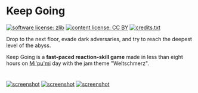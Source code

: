 # Keep Going

[![software license: zlib](material/readme/badge_license_software.svg)](LICENSE.txt)
[![content license: CC BY](material/readme/badge_license_content.svg)](https://creativecommons.org/licenses/by/4.0/)
[![credits.txt](material/readme/badge_credits.svg)](executable/data/credits.txt)

Drop to the next floor, evade dark adversaries, and try to reach the deepest level of the abyss.

Keep Going is a **fast-paced reaction-skill game** made in less than eight hours on [Mi'pu'mi][1] day with the jam theme "Weltschmerz".

#

[![screenshot](material/screenshots/keg_screen_001t.jpg)](material/screenshots/keg_screen_001.jpg?raw=true)
[![screenshot](material/screenshots/keg_screen_002t.jpg)](material/screenshots/keg_screen_002.jpg?raw=true)
[![screenshot](material/screenshots/keg_screen_003t.jpg)](material/screenshots/keg_screen_003.jpg?raw=true)

[1]: https://mipumi.com
